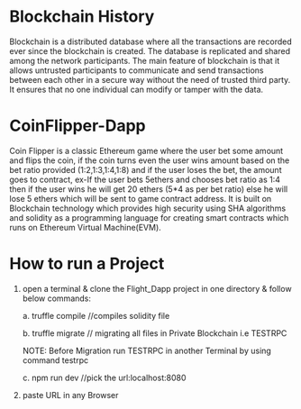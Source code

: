 # Blockchain History
  <p> Blockchain is a distributed database where all the transactions are recorded ever since the blockchain is created. The database is replicated and shared among the network participants. The main feature of blockchain is that it allows untrusted participants to communicate and send transactions between each other in a secure way without the need of trusted third party. It ensures that no one
individual can modify or tamper with the data.<p>


# CoinFlipper-Dapp

Coin Flipper is a classic Ethereum game where the user bet some amount and flips the coin,
if the coin turns even the user wins amount based on the bet ratio provided (1:2,1:3,1:4,1:8)
and if the user loses the bet, the amount goes to contract, ex-If the user bets 5ethers and
chooses bet ratio as 1:4 then if the user wins he will get 20 ethers (5*4 as per bet ratio) else
he will lose 5 ethers which will be sent to game contract address. It is built on Blockchain
technology which provides high security using SHA algorithms and solidity as a
programming language for creating smart contracts which runs on Ethereum Virtual
Machine(EVM).


# How to run a Project

1. open a terminal & clone the Flight_Dapp project in one directory & follow below commands:



      a. truffle compile    //compiles solidity file
  
  
  
      b. truffle migrate   // migrating all files in Private Blockchain i.e TESTRPC
  
  
      NOTE: Before Migration run TESTRPC in another Terminal by using command testrpc
 
 
      c. npm run dev    //pick the url:localhost:8080
  
  
  
  
 2. paste URL in any Browser
